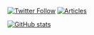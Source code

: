 [![Twitter Follow](https://img.shields.io/twitter/follow/hyperdb?label=twitter&logo=twitter&style=plastic)](https://twitter.com/hyperdb)
[![Articles](https://badgen.org/img/zenn/hyperdb/articles?style=plastic)](https://zenn.dev/hyperdb)

[![GitHub stats](https://github-readme-stats.vercel.app/api?username=hyperdb&theme=radical&count_private=true&show_icons=true)](https://github.com/anuraghazra/github-readme-stats)
